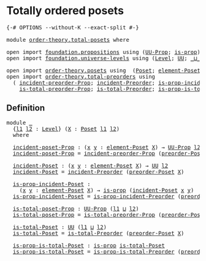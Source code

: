 # Totally ordered posets

<pre class="Agda"><a id="35" class="Symbol">{-#</a> <a id="39" class="Keyword">OPTIONS</a> <a id="47" class="Pragma">--without-K</a> <a id="59" class="Pragma">--exact-split</a> <a id="73" class="Symbol">#-}</a>

<a id="78" class="Keyword">module</a> <a id="85" href="order-theory.total-posets.html" class="Module">order-theory.total-posets</a> <a id="111" class="Keyword">where</a>

<a id="118" class="Keyword">open</a> <a id="123" class="Keyword">import</a> <a id="130" href="foundation.propositions.html" class="Module">foundation.propositions</a> <a id="154" class="Keyword">using</a> <a id="160" class="Symbol">(</a><a id="161" href="foundation-core.propositions.html#1380" class="Function">UU-Prop</a><a id="168" class="Symbol">;</a> <a id="170" href="foundation-core.propositions.html#1295" class="Function">is-prop</a><a id="177" class="Symbol">)</a>
<a id="179" class="Keyword">open</a> <a id="184" class="Keyword">import</a> <a id="191" href="foundation.universe-levels.html" class="Module">foundation.universe-levels</a> <a id="218" class="Keyword">using</a> <a id="224" class="Symbol">(</a><a id="225" href="Agda.Primitive.html#597" class="Postulate">Level</a><a id="230" class="Symbol">;</a> <a id="232" href="foundation-core.universe-levels.html#222" class="Primitive">UU</a><a id="234" class="Symbol">;</a> <a id="236" href="Agda.Primitive.html#810" class="Primitive Operator">_⊔_</a><a id="239" class="Symbol">)</a>

<a id="242" class="Keyword">open</a> <a id="247" class="Keyword">import</a> <a id="254" href="order-theory.posets.html" class="Module">order-theory.posets</a> <a id="274" class="Keyword">using</a>  <a id="281" class="Symbol">(</a><a id="282" href="order-theory.posets.html#731" class="Function">Poset</a><a id="287" class="Symbol">;</a> <a id="289" href="order-theory.posets.html#1145" class="Function">element-Poset</a><a id="302" class="Symbol">;</a> <a id="304" href="order-theory.posets.html#1761" class="Function">preorder-Poset</a><a id="318" class="Symbol">)</a>
<a id="320" class="Keyword">open</a> <a id="325" class="Keyword">import</a> <a id="332" href="order-theory.total-preorders.html" class="Module">order-theory.total-preorders</a> <a id="361" class="Keyword">using</a>
  <a id="369" class="Symbol">(</a> <a id="371" href="order-theory.total-preorders.html#511" class="Function">incident-preorder-Prop</a><a id="393" class="Symbol">;</a> <a id="395" href="order-theory.total-preorders.html#676" class="Function">incident-Preorder</a><a id="412" class="Symbol">;</a> <a id="414" href="order-theory.total-preorders.html#799" class="Function">is-prop-incident-Preorder</a><a id="439" class="Symbol">;</a>
    <a id="445" href="order-theory.total-preorders.html#976" class="Function">is-total-preorder-Prop</a><a id="467" class="Symbol">;</a> <a id="469" href="order-theory.total-preorders.html#1167" class="Function">is-total-Preorder</a><a id="486" class="Symbol">;</a> <a id="488" href="order-theory.total-preorders.html#1258" class="Function">is-prop-is-total-Preorder</a><a id="513" class="Symbol">)</a>
</pre>
## Definition

<pre class="Agda"><a id="543" class="Keyword">module</a> <a id="550" href="order-theory.total-posets.html#550" class="Module">_</a>
  <a id="554" class="Symbol">{</a><a id="555" href="order-theory.total-posets.html#555" class="Bound">l1</a> <a id="558" href="order-theory.total-posets.html#558" class="Bound">l2</a> <a id="561" class="Symbol">:</a> <a id="563" href="Agda.Primitive.html#597" class="Postulate">Level</a><a id="568" class="Symbol">}</a> <a id="570" class="Symbol">(</a><a id="571" href="order-theory.total-posets.html#571" class="Bound">X</a> <a id="573" class="Symbol">:</a> <a id="575" href="order-theory.posets.html#731" class="Function">Poset</a> <a id="581" href="order-theory.total-posets.html#555" class="Bound">l1</a> <a id="584" href="order-theory.total-posets.html#558" class="Bound">l2</a><a id="586" class="Symbol">)</a>
  <a id="590" class="Keyword">where</a>

  <a id="599" href="order-theory.total-posets.html#599" class="Function">incident-poset-Prop</a> <a id="619" class="Symbol">:</a> <a id="621" class="Symbol">(</a><a id="622" href="order-theory.total-posets.html#622" class="Bound">x</a> <a id="624" href="order-theory.total-posets.html#624" class="Bound">y</a> <a id="626" class="Symbol">:</a> <a id="628" href="order-theory.posets.html#1145" class="Function">element-Poset</a> <a id="642" href="order-theory.total-posets.html#571" class="Bound">X</a><a id="643" class="Symbol">)</a> <a id="645" class="Symbol">→</a> <a id="647" href="foundation-core.propositions.html#1380" class="Function">UU-Prop</a> <a id="655" href="order-theory.total-posets.html#558" class="Bound">l2</a>
  <a id="660" href="order-theory.total-posets.html#599" class="Function">incident-poset-Prop</a> <a id="680" class="Symbol">=</a> <a id="682" href="order-theory.total-preorders.html#511" class="Function">incident-preorder-Prop</a> <a id="705" class="Symbol">(</a><a id="706" href="order-theory.posets.html#1761" class="Function">preorder-Poset</a> <a id="721" href="order-theory.total-posets.html#571" class="Bound">X</a><a id="722" class="Symbol">)</a>

  <a id="727" href="order-theory.total-posets.html#727" class="Function">incident-Poset</a> <a id="742" class="Symbol">:</a> <a id="744" class="Symbol">(</a><a id="745" href="order-theory.total-posets.html#745" class="Bound">x</a> <a id="747" href="order-theory.total-posets.html#747" class="Bound">y</a> <a id="749" class="Symbol">:</a> <a id="751" href="order-theory.posets.html#1145" class="Function">element-Poset</a> <a id="765" href="order-theory.total-posets.html#571" class="Bound">X</a><a id="766" class="Symbol">)</a> <a id="768" class="Symbol">→</a> <a id="770" href="foundation-core.universe-levels.html#222" class="Primitive">UU</a> <a id="773" href="order-theory.total-posets.html#558" class="Bound">l2</a>
  <a id="778" href="order-theory.total-posets.html#727" class="Function">incident-Poset</a> <a id="793" class="Symbol">=</a> <a id="795" href="order-theory.total-preorders.html#676" class="Function">incident-Preorder</a> <a id="813" class="Symbol">(</a><a id="814" href="order-theory.posets.html#1761" class="Function">preorder-Poset</a> <a id="829" href="order-theory.total-posets.html#571" class="Bound">X</a><a id="830" class="Symbol">)</a>

  <a id="835" href="order-theory.total-posets.html#835" class="Function">is-prop-incident-Poset</a> <a id="858" class="Symbol">:</a>
    <a id="864" class="Symbol">(</a><a id="865" href="order-theory.total-posets.html#865" class="Bound">x</a> <a id="867" href="order-theory.total-posets.html#867" class="Bound">y</a> <a id="869" class="Symbol">:</a> <a id="871" href="order-theory.posets.html#1145" class="Function">element-Poset</a> <a id="885" href="order-theory.total-posets.html#571" class="Bound">X</a><a id="886" class="Symbol">)</a> <a id="888" class="Symbol">→</a> <a id="890" href="foundation-core.propositions.html#1295" class="Function">is-prop</a> <a id="898" class="Symbol">(</a><a id="899" href="order-theory.total-posets.html#727" class="Function">incident-Poset</a> <a id="914" href="order-theory.total-posets.html#865" class="Bound">x</a> <a id="916" href="order-theory.total-posets.html#867" class="Bound">y</a><a id="917" class="Symbol">)</a>
  <a id="921" href="order-theory.total-posets.html#835" class="Function">is-prop-incident-Poset</a> <a id="944" class="Symbol">=</a> <a id="946" href="order-theory.total-preorders.html#799" class="Function">is-prop-incident-Preorder</a> <a id="972" class="Symbol">(</a><a id="973" href="order-theory.posets.html#1761" class="Function">preorder-Poset</a> <a id="988" href="order-theory.total-posets.html#571" class="Bound">X</a><a id="989" class="Symbol">)</a>

  <a id="994" href="order-theory.total-posets.html#994" class="Function">is-total-poset-Prop</a> <a id="1014" class="Symbol">:</a> <a id="1016" href="foundation-core.propositions.html#1380" class="Function">UU-Prop</a> <a id="1024" class="Symbol">(</a><a id="1025" href="order-theory.total-posets.html#555" class="Bound">l1</a> <a id="1028" href="Agda.Primitive.html#810" class="Primitive Operator">⊔</a> <a id="1030" href="order-theory.total-posets.html#558" class="Bound">l2</a><a id="1032" class="Symbol">)</a>
  <a id="1036" href="order-theory.total-posets.html#994" class="Function">is-total-poset-Prop</a> <a id="1056" class="Symbol">=</a> <a id="1058" href="order-theory.total-preorders.html#976" class="Function">is-total-preorder-Prop</a> <a id="1081" class="Symbol">(</a><a id="1082" href="order-theory.posets.html#1761" class="Function">preorder-Poset</a> <a id="1097" href="order-theory.total-posets.html#571" class="Bound">X</a><a id="1098" class="Symbol">)</a>

  <a id="1103" href="order-theory.total-posets.html#1103" class="Function">is-total-Poset</a> <a id="1118" class="Symbol">:</a> <a id="1120" href="foundation-core.universe-levels.html#222" class="Primitive">UU</a> <a id="1123" class="Symbol">(</a><a id="1124" href="order-theory.total-posets.html#555" class="Bound">l1</a> <a id="1127" href="Agda.Primitive.html#810" class="Primitive Operator">⊔</a> <a id="1129" href="order-theory.total-posets.html#558" class="Bound">l2</a><a id="1131" class="Symbol">)</a>
  <a id="1135" href="order-theory.total-posets.html#1103" class="Function">is-total-Poset</a> <a id="1150" class="Symbol">=</a> <a id="1152" href="order-theory.total-preorders.html#1167" class="Function">is-total-Preorder</a> <a id="1170" class="Symbol">(</a><a id="1171" href="order-theory.posets.html#1761" class="Function">preorder-Poset</a> <a id="1186" href="order-theory.total-posets.html#571" class="Bound">X</a><a id="1187" class="Symbol">)</a>

  <a id="1192" href="order-theory.total-posets.html#1192" class="Function">is-prop-is-total-Poset</a> <a id="1215" class="Symbol">:</a> <a id="1217" href="foundation-core.propositions.html#1295" class="Function">is-prop</a> <a id="1225" href="order-theory.total-posets.html#1103" class="Function">is-total-Poset</a>
  <a id="1242" href="order-theory.total-posets.html#1192" class="Function">is-prop-is-total-Poset</a> <a id="1265" class="Symbol">=</a> <a id="1267" href="order-theory.total-preorders.html#1258" class="Function">is-prop-is-total-Preorder</a> <a id="1293" class="Symbol">(</a><a id="1294" href="order-theory.posets.html#1761" class="Function">preorder-Poset</a> <a id="1309" href="order-theory.total-posets.html#571" class="Bound">X</a><a id="1310" class="Symbol">)</a>
</pre>
